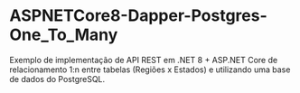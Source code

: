 # ASPNETCore8-Dapper-Postgres-One_To_Many
Exemplo de implementação de API REST em .NET 8 + ASP.NET Core de relacionamento 1:n entre tabelas (Regiões x Estados) e utilizando uma base de dados do PostgreSQL.
